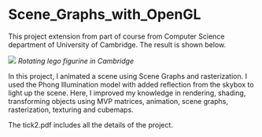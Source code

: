 # Scene_Graphs_with_OpenGL
This project extension from part of course from Computer Science department of University of Cambridge. The result is shown below.

![](https://github.com/Ognjen303/Scene_Graphs_with_OpenGL/blob/main/tick2/Rotating_Lego_in_Cambridge.gif)
*Rotating lego figurine in Cambridge*

In this project, I animated a scene using Scene Graphs and rasterization. I used the Phong Illumination model with added reflection from the skybox to light up the scene. Here, I improved my knowledge in rendering, shading, transforming objects using MVP matrices, animation, scene graphs, rasterization, texturing and cubemaps.

The tick2.pdf includes all the details of the project.
